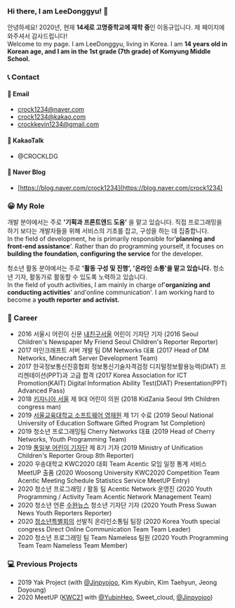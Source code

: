 ### Hi there, I am LeeDonggyu! 👋
안녕하세요! 2020년, 현재 **14세로 고명중학교에 재학 중**인 이동규입니다. 제 페이지에 와주셔서 감사드립니다!    
Welcome to my page. I am LeeDonggyu, living in Korea. I am **14 years old in Korean age, and I am in the 1st grade (7th grade) of Komyung Middle School.**

### 📞 Contact
#### 📧 Email

* crock1234@naver.com
* crock1234@kakao.com
* crockkevin1234@gmail.com

#### 💬 KakaoTalk
* @CROCKLDG

#### 📖 Naver Blog
* [https://blog.naver.com/crock1234](https://blog.naver.com/crock1234)

### 😀 My Role
개발 분야에서는 주로 **'기획과 프론트엔드 도움'** 을 맡고 있습니다. 직접 프로그래밍을 하기 보다는 개발자들을 위해 서비스의 기초를 잡고, 구성을 하는 데 집중합니다.   
In the field of development, he is primarily responsible for'**planning and front-end assistance**'. Rather than do programming yourself, it focuses on **building the foundation, configuring the service** for the developer.

청소년 활동 분야에서는 주로 **'활동 구성 및 진행', '온라인 소통'을 맡고 있습니다.** 청소년 기자, 활동가로 활동할 수 있도록 노력하고 있습니다.   
In the field of youth activities, I am mainly in charge of'**organizing and conducting activities**' and'online communication'. I am working hard to become a **youth reporter and activist.**

### 🧑‍ Career
* 2016 서울시 어린이 신문 [내친구서울](https://kids.seoul.go.kr/) 어린이 기자단 기자 (2016 Seoul Children's Newspaper My Friend Seoul Children's Reporter Reporter)
* 2017 마인크래프트 서버 개발 팀 DM Networks 대표 (2017 Head of DM Networks, Minecraft Server Development Team)
* 2017 한국정보통신진흥협회 정보통신기술자격검정 디지털정보활용능력(DIAT) 프리젠테이션(PPT)과 고급 합격 (2017 Korea Association for ICT Promotion(KAIT) Digital Information Ability Test(DIAT) Presentation(PPT) Advanced Pass)
* 2018 [키자니아 서울](https://www.kidzania.co.kr/home.do?srcLocalDiv=001&srcLocale=ko) 제 9대 어린이 의원 (2018 KidZania Seoul 9th Children congress man)
* 2019 [서울교육대학교 소프트웨어 영재원](https://talented.snue.ac.kr/) 제 1기 수료 (2019 Seoul National University of Education Software Gifted Program 1st Completion)
* 2019 청소년 프로그래밍팀 Cherry Networks 대표 (2019 Head of Cherry Networks, Youth Programming Team)
* 2019 [통일부 어린이 기자단](https://www.uniedu.go.kr/uniedu/home/cms/page/kidpress/view.do?mid=SM00000841) 제 8기 기자 (2019 Ministry of Unification Children's Reporter Group 8th Reporter)
* 2020 우송대학교 KWC2020 대회 Team Acentic 모임 일정 통계 서비스 MeetUP 출품 (2020 Woosong University KWC2020 Competition Team Acentic Meeting Schedule Statistics Service MeetUP Entry)
* 2020 청소년 프로그래밍 / 활동 팀 Acentic Network 운영진 (2020 Youth Programming / Activity Team Acentic Network Management Team)
* 2020 청소년 언론 [수완뉴스](https://www.su-wan.co.kr/) 청소년 기자단 기자 (2020 Youth Press Suwan News Youth Reporters Reporter)
* 2020 [청소년특별회의](https://www.youth.go.kr/ywith/activity/conference/intro.do) 선발직 온라인소통팀 팀장 (2020 Korea Youth special congress Direct Online Communication Team Team Leader)
* 2020 청소년 프로그래밍 팀 Team Nameless 팀원 (2020 Youth Programming Team Team Nameless Team Member)

### 💻 Previous Projects
* 2019 Yak Project (with [@Jinpyojoo](https://github.com/jinpyojoo), Kim Kyubin, Kim Taehyun, Jeong Doyoung)
* 2020 MeetUP ([KWC21](http://www.21kwc.com/2020/index.html) with [@YubinHeo](https://github.com/yubinheo), Sweet_cloud, [@Jinpyojoo](https://github.com/jinpyojoo))
